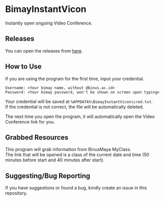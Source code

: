 # BimayInstantVicon

Instantly open ongoing Video Conference.

## Releases

You can open the releases from [here](https://github.com/ayangd/BimayInstantVicon/releases).

## How to Use

If you are using the program for the first time, input your credential.

    Username: <Your bimay name, without @binus.ac.id>
    Password: <Your bimay password, won't be shown on screen upon typing>

Your credential will be saved at `%APPDATA%\BimayInstantVicon\cred.txt`.  
If the credential is not correct, the file will be automatically deleted.

The next time you open the program, it will automatically open the Video Conference link for you.

## Grabbed Resources

This program will grab information from BinusMaya MyClass.  
The link that will be opened is a class of the current date and time (50 minutes before start and 40 minutes after start).

## Suggesting/Bug Reporting

If you have suggestions or found a bug, kindly create an issue in this repository.